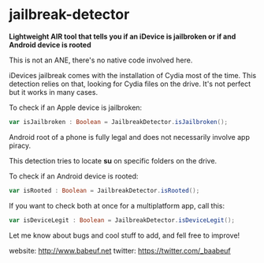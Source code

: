 jailbreak-detector
==================

**Lightweight AIR tool that tells you if an iDevice is jailbroken or if and Android device is rooted**

This is not an ANE, there's no native code involved here. 


iDevices jailbreak comes with the installation of Cydia most of the time. 
This detection relies on that, looking for Cydia files on the drive. 
It's not perfect but it works in many cases.

To check if an Apple device is jailbroken: 

```actionscript
var isJailbroken : Boolean = JailbreakDetector.isJailbroken(); 
```

Android root of a phone is fully legal and does not necessarily involve app piracy.

This detection tries to locate **su** on specific folders on the drive.

To check if an Android device is rooted: 

```actionscript
var isRooted : Boolean = JailbreakDetector.isRooted(); 
```

If you want to check both at once for a multiplatform app, call this:

```actionscript
var isDeviceLegit : Boolean = JailbreakDetector.isDeviceLegit(); 
```

Let me know about bugs and cool stuff to add, and fell free to improve! 

website: http://www.babeuf.net
twitter: https://twitter.com/_baabeuf





